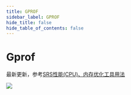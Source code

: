 ```yaml
---
title: GPROF
sidebar_label: GPROF
hide_title: false
hide_table_of_contents: false
---
```


# Gprof

最新更新，参考[SRS性能(CPU)、内存优化工具用法](https://www.jianshu.com/p/6d4a89359352)

![](https://ossrs.net/gif/v1/sls.gif?site=ossrs.io&path=/lts/doc-zh-4/doc/gprof)


